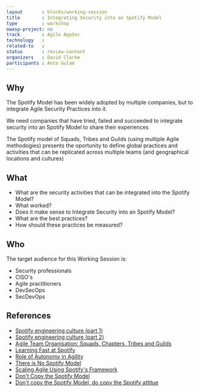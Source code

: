 ```yaml
---
layout       : blocks/working-session
title        : Integrating Security into an Spotify Model
type         : workshop
owasp-project: no
track        : Agile AppSec
technology   :
related-to   :
status       : review-content
organizers   : David Clarke
participants : Ante Gulam
---
```


## Why

The Spotify Model has been widely adopted by multiple companies, but to integrate Agile Security Practices into it.

We need companies that have tried, failed and succeeded to integrate security into an Spotify Model to share their experiences

The Spotify model of Squads, Tribes and Guilds (using multiple Agile methodogies) presents the oportunity to define global practices and
activities that can be replicated across multiple teams (and geographical locations and cultures)

## What

 - What are the security activities that can be integrated into the Spotify Model?
 - What worked?
 - Does it make sense to Integrate Security into an Spotify Model?
 - What are the best practices?
 - How should these practices be measured?

## Who

The target audience for this Working Session is:

- Security professionals
- CISO's
- Agile practitioners
- DevSecOps
- SecDevOps

## References

 - [Spotify engineering culture (part 1)](https://labs.spotify.com/2014/03/27/spotify-engineering-culture-part-1/)
 - [Spotify engineering culture (part 2)](https://labs.spotify.com/2014/09/20/spotify-engineering-culture-part-2/)
 - [Agile Team Organisation: Squads, Chapters, Tribes and Guilds](http://www.full-stackagile.com/2016/02/14/team-organisation-squads-chapters-tribes-and-guilds/)
 - [Learning Fast at Spotify](https://www.infoq.com/interviews/learning-fast-spotify-marcus)
 - [Role of Autonomy in Agility](https://www.infoq.com/news/2015/10/autonomy-agility)
 - [There is No Spotify Model](https://www.infoq.com/presentations/spotify-culture-stc)
 - [Scaling Agile Using Spotify's Framework](https://www.scrumalliance.org/community/articles/2015/december/scaling-agile-using-spotify-s-framework)
 - [Don't Copy the Spotify Model](https://www.infoq.com/news/2016/10/no-spotify-model)
 - [Don't copy the Spotify Model, do copy the Spotify attitue](https://www.happymelly.com/dont-copy-spotify-model)